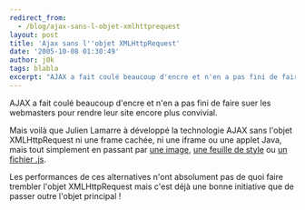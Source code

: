 ```yaml
---
redirect_from:
  - /blog/ajax-sans-l-objet-xmlhttprequest
layout: post
title: 'Ajax sans l''objet XMLHttpRequest'
date: '2005-10-08 01:30:49'
author: j0k
tags: blabla
excerpt: "AJAX a fait coulé beaucoup d'encre et n'en a pas fini de faire suer les webmasters pour rendre leur site encore plus convivial.     \nMais voilà que Julien Lamarre à développé la technologie AJAX sans l'objet XMLHttpRequest ni une frame cachée, ni une iframe ou une applet Java, mais tout simplement en passant par [une      …"
---
```


AJAX a fait coulé beaucoup d'encre et n'en a pas fini de faire suer les webmasters pour rendre leur site encore plus convivial.

Mais voilà que Julien Lamarre à développé la technologie AJAX sans l'objet XMLHttpRequest ni une frame cachée, ni une iframe ou une applet Java, mais tout simplement en passant par [une image](http://zingzoom.com/ajax/ajax_with_image_fr.php), [une feuille de style](http://zingzoom.com/ajax/ajax_with_stylesheet_fr.php) ou [un fichier .js](http://zingzoom.com/ajax/ajax_with_js_fr.php).

Les performances de ces alternatives n'ont absolument pas de quoi faire trembler l'objet XMLHttpRequest mais c'est déjà une bonne initiative que de passer outre l'objet principal !
